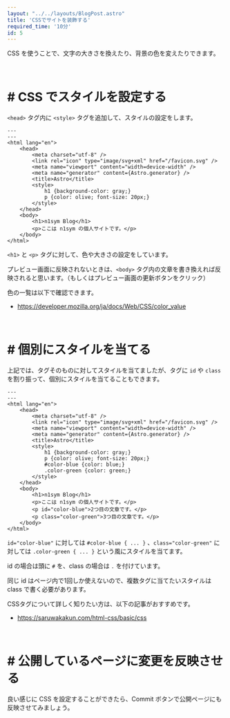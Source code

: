 ```yaml
---
layout: "../../layouts/BlogPost.astro"
title: 'CSSでサイトを装飾する'
required_time: '10分'
id: 5
---
```


CSS を使うことで、文字の大きさを換えたり、背景の色を変えたりできます。

<br>

# # CSS でスタイルを設定する

`<head>` タグ内に `<style>` タグを追加して、スタイルの設定をします。



~~~astro
---
---
<html lang="en">
	<head>
		<meta charset="utf-8" />
		<link rel="icon" type="image/svg+xml" href="/favicon.svg" />
		<meta name="viewport" content="width=device-width" />
		<meta name="generator" content={Astro.generator} />
		<title>Astro</title>
		<style>
			h1 {background-color: gray;}
			p {color: olive; font-size: 20px;}
		</style>
	</head>
	<body>
		<h1>n1sym Blog</h1>
		<p>ここは n1sym の個人サイトです。</p>
	</body>
</html>
~~~

`<h1>` と `<p>` タグに対して、色や大きさの設定をしています。

プレビュー画面に反映されないときは、`<body>` タグ内の文章を書き換えれば反映されると思います。（もしくはプレビュー画面の更新ボタンをクリック）

色の一覧は以下で確認できます。

- https://developer.mozilla.org/ja/docs/Web/CSS/color_value

<br>

# # 個別にスタイルを当てる

上記では、タグそのものに対してスタイルを当てましたが、タグに `id` や `class` を割り振って、個別にスタイルを当てることもできます。

~~~astro
---
---
<html lang="en">
	<head>
		<meta charset="utf-8" />
		<link rel="icon" type="image/svg+xml" href="/favicon.svg" />
		<meta name="viewport" content="width=device-width" />
		<meta name="generator" content={Astro.generator} />
		<title>Astro</title>
		<style>
			h1 {background-color: gray;}
			p {color: olive; font-size: 20px;}
			#color-blue {color: blue;}
			.color-green {color: green;}
		</style>
	</head>
	<body>
		<h1>n1sym Blog</h1>
		<p>ここは n1sym の個人サイトです。</p>
		<p id="color-blue">2つ目の文章です。</p>
		<p class="color-green">3つ目の文章です。</p>
	</body>
</html>
~~~

`id="color-blue"` に対しては `#color-blue { ... }` 、`class="color-green"` に対しては `.color-green { ... }` という風にスタイルを当てます。

id の場合は頭に `#` を、class の場合は `.` を付けています。

同じ id はページ内で1回しか使えないので、複数タグに当てたいスタイルは class で書く必要があります。

CSSタグについて詳しく知りたい方は、以下の記事がおすすめです。

- https://saruwakakun.com/html-css/basic/css

<br>

# # 公開しているページに変更を反映させる

良い感じに CSS を設定することができたら、Commit ボタンで公開ページにも反映させてみましょう。